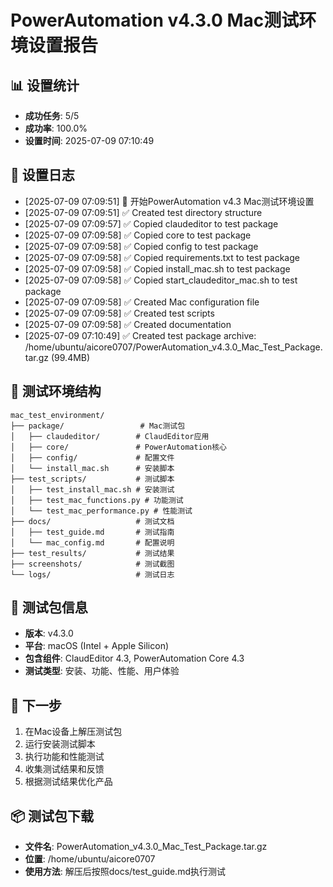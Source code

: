# PowerAutomation v4.3.0 Mac测试环境设置报告

## 📊 设置统计
- **成功任务**: 5/5
- **成功率**: 100.0%
- **设置时间**: 2025-07-09 07:10:49

## 📝 设置日志
- [2025-07-09 07:09:51] 🍎 开始PowerAutomation v4.3 Mac测试环境设置
- [2025-07-09 07:09:51] ✅ Created test directory structure
- [2025-07-09 07:09:57] ✅ Copied claudeditor to test package
- [2025-07-09 07:09:58] ✅ Copied core to test package
- [2025-07-09 07:09:58] ✅ Copied config to test package
- [2025-07-09 07:09:58] ✅ Copied requirements.txt to test package
- [2025-07-09 07:09:58] ✅ Copied install_mac.sh to test package
- [2025-07-09 07:09:58] ✅ Copied start_claudeditor_mac.sh to test package
- [2025-07-09 07:09:58] ✅ Created Mac configuration file
- [2025-07-09 07:09:58] ✅ Created test scripts
- [2025-07-09 07:09:58] ✅ Created documentation
- [2025-07-09 07:10:49] ✅ Created test package archive: /home/ubuntu/aicore0707/PowerAutomation_v4.3.0_Mac_Test_Package.tar.gz (99.4MB)

## 📁 测试环境结构
```
mac_test_environment/
├── package/                 # Mac测试包
│   ├── claudeditor/        # ClaudEditor应用
│   ├── core/               # PowerAutomation核心
│   ├── config/             # 配置文件
│   └── install_mac.sh      # 安装脚本
├── test_scripts/           # 测试脚本
│   ├── test_install_mac.sh # 安装测试
│   ├── test_mac_functions.py # 功能测试
│   └── test_mac_performance.py # 性能测试
├── docs/                   # 测试文档
│   ├── test_guide.md       # 测试指南
│   └── mac_config.md       # 配置说明
├── test_results/           # 测试结果
├── screenshots/            # 测试截图
└── logs/                   # 测试日志
```

## 🎯 测试包信息
- **版本**: v4.3.0
- **平台**: macOS (Intel + Apple Silicon)
- **包含组件**: ClaudEditor 4.3, PowerAutomation Core 4.3
- **测试类型**: 安装、功能、性能、用户体验

## 🚀 下一步
1. 在Mac设备上解压测试包
2. 运行安装测试脚本
3. 执行功能和性能测试
4. 收集测试结果和反馈
5. 根据测试结果优化产品

## 📦 测试包下载
- **文件名**: PowerAutomation_v4.3.0_Mac_Test_Package.tar.gz
- **位置**: /home/ubuntu/aicore0707
- **使用方法**: 解压后按照docs/test_guide.md执行测试
